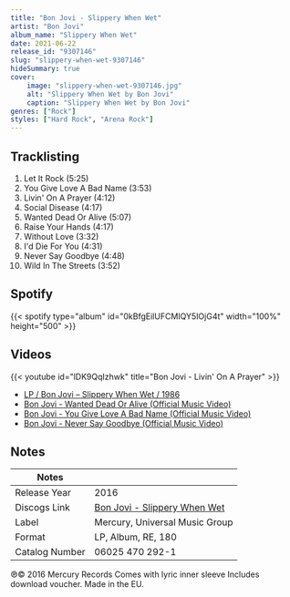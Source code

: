 ```yaml
---
title: "Bon Jovi - Slippery When Wet"
artist: "Bon Jovi"
album_name: "Slippery When Wet"
date: 2021-06-22
release_id: "9307146"
slug: "slippery-when-wet-9307146"
hideSummary: true
cover:
    image: "slippery-when-wet-9307146.jpg"
    alt: "Slippery When Wet by Bon Jovi"
    caption: "Slippery When Wet by Bon Jovi"
genres: ["Rock"]
styles: ["Hard Rock", "Arena Rock"]
---
```

## Tracklisting
1. Let It Rock (5:25)
2. You Give Love A Bad Name (3:53)
3. Livin' On A Prayer (4:12)
4. Social Disease (4:17)
5. Wanted Dead Or Alive (5:07)
6. Raise Your Hands (4:17)
7. Without Love (3:32)
8. I'd Die For You (4:31)
9. Never Say Goodbye (4:48)
10. Wild In The Streets (3:52)
## Spotify
{{< spotify type="album" id="0kBfgEilUFCMIQY5IOjG4t" width="100%" height="500" >}}

## Videos
{{< youtube id="lDK9QqIzhwk" title="Bon Jovi - Livin' On A Prayer" >}}
- [LP / Bon Jovi – Slippery When Wet / 1986](https://www.youtube.com/watch?v=YfQjIPPL4tg)
- [Bon Jovi - Wanted Dead Or Alive (Official Music Video)](https://www.youtube.com/watch?v=SRvCvsRp5ho)
- [Bon Jovi - You Give Love A Bad Name (Official Music Video)](https://www.youtube.com/watch?v=KrZHPOeOxQQ)
- [Bon Jovi - Never Say Goodbye (Official Music Video)](https://www.youtube.com/watch?v=ifm00JEjSeo)

## Notes
| Notes          |             |
| ---------------| ----------- |
| Release Year   | 2016 |
| Discogs Link   | [Bon Jovi - Slippery When Wet](https://www.discogs.com/release/9307146-Bon-Jovi-Slippery-When-Wet) |
| Label          | Mercury, Universal Music Group |
| Format         | LP, Album, RE, 180 |
| Catalog Number | 06025 470 292-1 |

℗© 2016 Mercury Records Comes with lyric inner sleeve Includes download voucher. Made in the EU. 
